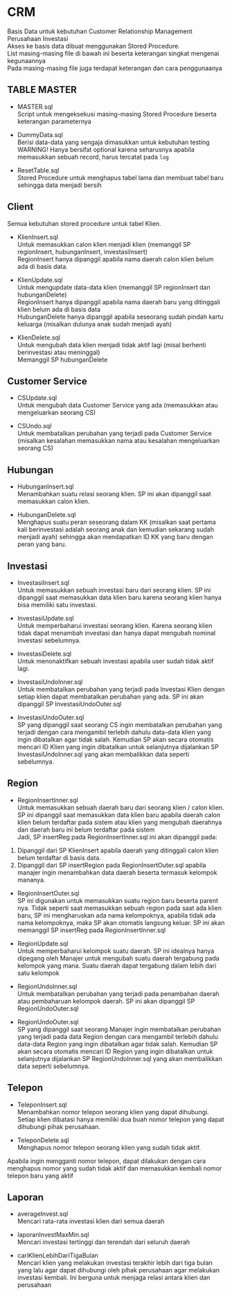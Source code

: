 # CRM
Basis Data untuk kebutuhan Customer Relationship Management Perusahaan Investasi <br>
Akses ke basis data dibuat menggunakan Stored Procedure. <br>
List masing-masing file di bawah ini beserta keterangan singkat mengenai kegunaannya <br>
Pada masing-masing file juga terdapat keterangan dan cara penggunaanya <br>

## TABLE MASTER
- MASTER.sql <br>
Script untuk mengeksekusi masing-masing Stored Procedure beserta keterangan parameternya <br>

- DummyData.sql <br>
Berisi data-data yang sengaja dimasukkan untuk kebutuhan testing <br>
WARNING! Hanya bersifat optional karena seharusnya apabila memasukkan sebuah record, harus tercatat pada `log` <br>

- ResetTable.sql <br>
Stored Procedure untuk menghapus tabel lama dan membuat tabel baru sehingga data menjadi bersih

## Client
Semua kebutuhan stored procedure untuk tabel Klien. <br>
- KlienInsert.sql <br>
Untuk memasukkan calon klien menjadi klien (memanggil SP regionInsert, hubunganInsert, investasiInsert) <br>
RegionInsert hanya dipanggil apabila nama daerah calon klien belum ada di basis data. <br>

- KlienUpdate.sql <br>
Untuk mengupdate data-data klien (memanggil SP regionInsert dan hubunganDelete) <br>
RegionInsert hanya dipanggil apabila nama daerah baru yang ditinggali klien belum ada di basis data <br>
HubunganDelete hanya dipanggil apabila seseorang sudah pindah kartu keluarga (misalkan dulunya anak sudah menjadi ayah) <br>

- KlienDelete.sql <br>
Untuk mengubah data klien menjadi tidak aktif lagi (misal berhenti berinvestasi atau meninggal) <br>
Memanggil SP hubunganDelete

## Customer Service
- CSUpdate.sql <br>
Untuk mengubah data Customer Service yang ada (memasukkan atau mengeluarkan seorang CS) <br>

- CSUndo.sql <br>
Untuk membatalkan perubahan yang terjadi pada Customer Service (misalkan kesalahan memasukkan nama atau kesalahan mengeluarkan seorang CS)

## Hubungan
- HubunganInsert.sql <br>
Menambahkan suatu relasi seorang klien. SP ini akan dipanggil saat memasukkan calon klien. <br>

- HubunganDelete.sql <br>
Menghapus suatu peran seseorang dalam KK (misalkan saat pertama kali berinvestasi adalah seorang anak dan kemudian sekarang sudah menjadi ayah) sehingga akan mendapatkan ID KK yang baru dengan peran yang baru.

## Investasi
- InvestasiInsert.sql <br>
Untuk memasukkan sebuah investasi baru dari seorang klien. SP ini dipanggil saat memasukkan data klien baru karena seorang klien hanya bisa memiliki satu investasi. <br>

- InvestasiUpdate.sql <br>
Untuk memperbaharui investasi seorang klien. Karena seorang klien tidak dapat menambah investasi dan hanya dapat mengubah nominal investasi sebelumnya. <br>

- InvestasiDelete.sql <br>
Untuk menonaktifkan sebuah investasi apabila user sudah tidak aktif lagi. <br>

- InvestasiUndoInner.sql <br>
Untuk membatalkan perubahan yang terjadi pada Investasi Klien dengan setiap klien dapat membatalkan perubahan yang ada. SP ini akan dipanggil SP InvestasiUndoOuter.sql <br>

- InvestasiUndoOuter.sql <br>
SP yang dipanggil saat seorang CS ingin membatalkan perubahan yang terjadi dengan cara mengambil terlebih dahulu data-data klien yang ingin dibatalkan agar tidak salah. Kemudian SP akan secara otomatis mencari ID Klien yang ingin dibatalkan untuk selanjutnya dijalankan SP InvestasiUndoInner.sql yang akan membalikkan data seperti sebelumnya.

## Region
- RegionInsertInner.sql <br>
Untuk memasukkan sebuah daerah baru dari seorang klien / calon klien. SP ini dipanggil saat memasukkan data klien baru apabila daerah calon klien belum terdaftar pada sistem atau klien yang mengubah daerahnya dan daerah baru ini belum terdaftar pada sistem <br>
Jadi, SP insertReg pada RegionInsertInner.sql ini akan dipanggil pada: <br>
1. Dipanggil dari SP KlienInsert apabila daerah yang ditinggali calon klien belum terdaftar di basis data. <br>
2. Dipanggil dari SP insertRegion pada RegionInsertOuter.sql apabila manajer ingin menambahkan data daerah beserta termasuk kelompok mananya.

- RegionInsertOuter.sql <br>
SP ini digunakan untuk memasukkan suatu region baru beserta parent nya. Tidak seperti saat memasukkan sebuah region pada saat ada klien baru, SP ini mengharuskan ada nama kelompoknya, apabila tidak ada nama kelompoknya, maka SP akan otomatis langsung keluar. SP ini akan memanggil SP insertReg pada RegionInsertInner.sql

- RegionUpdate.sql <br>
Untuk memperbaharui kelompok suatu daerah. SP ini idealnya hanya dipegang oleh Manajer untuk mengubah suatu daerah tergabung pada kelompok yang mana. Suatu daerah dapat tergabung dalam lebih dari satu kelompok <br>

- RegionUndoInner.sql <br>
Untuk membatalkan perubahan yang terjadi pada penambahan daerah atau pembaharuan kelompok daerah. SP ini akan dipanggil SP RegionUndoOuter.sql <br>

- RegionUndoOuter.sql <br>
SP yang dipanggil saat seorang Manajer ingin membatalkan perubahan yang terjadi pada data Region dengan cara mengambil terlebih dahulu data-data Region yang ingin dibatalkan agar tidak salah. Kemudian SP akan secara otomatis mencari ID Region yang ingin dibatalkan untuk selanjutnya dijalankan SP RegionUndoInner.sql yang akan membalikkan data seperti sebelumnya.

## Telepon
- TeleponInsert.sql <br>
Menambahkan nomor telepon seorang klien yang dapat dihubungi. Setiap klien dibatasi hanya memiliki dua buah nomor telepon yang dapat dihubungi pihak perusahaan. <br>

- TeleponDelete.sql <br>
Menghapus nomor telepon seorang klien yang sudah tidak aktif. <br>

Apabila ingin mengganti nomor telepon, dapat dilakukan dengan cara menghapus nomor yang sudah tidak aktif dan memasukkan kembali nomor telepon baru yang aktif

## Laporan
- averageInvest.sql <br>
Mencari rata-rata investasi klien dari semua daerah <br>

- laporanInvestMaxMin.sql <br>
Mencari investasi tertinggi dan terendah dari seluruh daerah

- cariKlienLebihDariTigaBulan <br>
Mencari klien yang melakukan investasi terakhir lebih dari tiga bulan yang lalu agar dapat dihubungi oleh pihak perusahaan agar melakukan investasi kembali. Ini berguna untuk menjaga relasi antara klien dan perusahaan